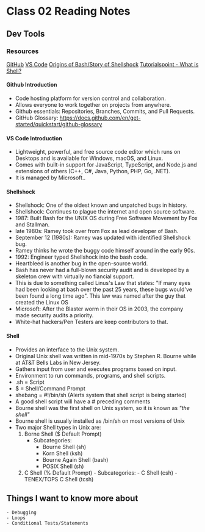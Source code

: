 # Class 02 Reading Notes

## Dev Tools

### Resources

[GitHub](https://docs.github.com/en/get-started/quickstart/hello-world)
[VS Code](https://code.visualstudio.com/docs)
[Origins of Bash/Story of Shellshock](https://www.wired.com/2014/09/shellshocked-bash/)
[Tutorialspoint - What is Shell?](https://www.tutorialspoint.com/unix/unix-what-is-shell.htm)

#### Github Introduction

- Code hosting platform for version control and collaboration.
- Allows everyone to work together on projects from anywhere.
- Github essentials: Repositories, Branches, Commits, and Pull Requests.
- GitHub Glossary: <https://docs.github.com/en/get-started/quickstart/github-glossary>

#### VS Code Introduction

- Lightweight, powerful, and free source code editor which runs on Desktops and is available for Windows, macOS, and Linux.
- Comes with built-in support for JavaScript, TypeScript, and Node.js and extensions of others (C++, C#, Java, Python, PHP, Go, .NET).
- It is managed by Microsoft..

#### Shellshock

- Shellshock: One of the oldest known and unpatched bugs in history.
- Shellshock: Continues to plague the internet and open source software.
- 1987: Built Bash for the UNIX OS during Free Software Movement by Fox and Stallman.
- late 1980s: Ramey took over from Fox as lead developer of Bash.
- September 12 (1980s): Ramey was updated with identified Shellshock bug.
- Ramey thinks he wrote the buggy code himself around in the early 90s.
- 1992: Engineer typed Shellshock into the bash code.
- Heartbleed is another bug in the open-source world.
- Bash has never had a full-blown security audit and is developed by a skeleton crew with virtually no fiancial support.
- This is due to something called Linus's Law that states: "If many eyes had been looking at bash over the past 25 years, these bugs would've been found a long time ago". This law was named after the guy that created the Linux OS
- Microsoft: After the Blaster worm in their OS in 2003, the company made security audits a priority.
- White-hat hackers/Pen Testers are keep contributors to that.

#### Shell

- Provides an interface to the Unix system.
- Original Unix shell was written in mid-1970s by Stephen R. Bourne while at AT&T Bells Labs in New Jersey.
- Gathers input from user and executes programs based on input.
- Environment to run commands, programs, and shell scripts.
- .sh = Script
- $ = Shell/Command Prompt
- shebang = #!/bin/sh (Alerts system that shell script is being started)
- A good shell script will have a # preceding comments
- Bourne shell was the first shell on Unix system, so it is known as *"the shell"*
- Bourne shell is usually installed as /bin/sh on most versions of Unix
- Two major Shell types in Unix are:
    1. Borne Shell ($ Default Prompt)
        - Subcategories:
            - Bourne Shell (sh)
            - Korn Shell (ksh)
            - Bourne Again Shell (bash)
            - POSIX Shell (sh)
    2. C Shell (% Default Prompt)
      - Subcategories:
            - C Shell (csh)
            - TENEX/TOPS C Shell (tcsh)

## Things I want to know more about

    - Debugging
    - Loops
    - Conditional Tests/Statements

